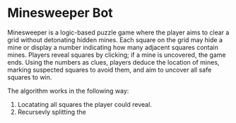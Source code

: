 # Minesweeper Bot  
Minesweeper is a logic-based puzzle game where the player aims to clear a grid without detonating hidden mines. Each square on the grid may hide a mine or display a number indicating how many adjacent squares contain mines. Players reveal squares by clicking; if a mine is uncovered, the game ends. Using the numbers as clues, players deduce the location of mines, marking suspected squares to avoid them, and aim to uncover all safe squares to win.  

The algorithm works in the following way:  
1. Locatating all squares the player could reveal.
2. Recursevly splitting the 
